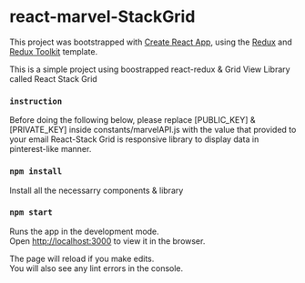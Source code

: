 # react-marvel-StackGrid

This project was bootstrapped with [Create React App](https://github.com/facebook/create-react-app), using the [Redux](https://redux.js.org/) and [Redux Toolkit](https://redux-toolkit.js.org/) template.

This is a simple project using boostrapped react-redux & Grid View Library called React Stack Grid

### `instruction`
Before doing the following below, please replace [PUBLIC_KEY] & [PRIVATE_KEY] inside constants/marvelAPI.js with the value that provided to your email
React-Stack Grid is responsive library to display data in pinterest-like manner.

### `npm install`
Install all the necessarry components & library

### `npm start`

Runs the app in the development mode.<br />
Open [http://localhost:3000](http://localhost:3000) to view it in the browser.

The page will reload if you make edits.<br />
You will also see any lint errors in the console.




